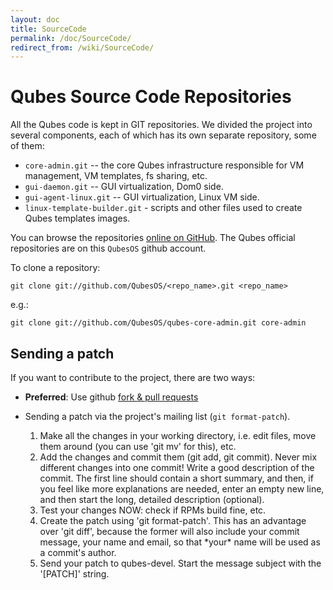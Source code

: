 ```yaml
---
layout: doc
title: SourceCode
permalink: /doc/SourceCode/
redirect_from: /wiki/SourceCode/
---
```


Qubes Source Code Repositories
==============================

All the Qubes code is kept in GIT repositories. We divided the project into several components, each of which has its own separate repository, some of them:

-   `core-admin.git` -- the core Qubes infrastructure responsible for VM management, VM templates, fs sharing, etc.
-   `gui-daemon.git` -- GUI virtualization, Dom0 side.
-   `gui-agent-linux.git` -- GUI virtualization, Linux VM side.
-   `linux-template-builder.git` - scripts and other files used to create Qubes templates images.

You can browse the repositories [online on
GitHub](https://github.com/QubesOS/). The Qubes official repositories are on
this `QubesOS` github account.

To clone a repository:

~~~
git clone git://github.com/QubesOS/<repo_name>.git <repo_name>
~~~

e.g.:

~~~
git clone git://github.com/QubesOS/qubes-core-admin.git core-admin
~~~

## Sending a patch

If you want to contribute to the project, there are two ways:

*  **Preferred**: Use github [fork & pull requests](https://guides.github.com/activities/forking/)
*  Sending a patch via the project's mailing list (`git format-patch`).

    1.  Make all the changes in your working directory, i.e. edit files, move them around (you can use 'git mv' for this), etc.
    2.  Add the changes and commit them (git add, git commit). Never mix different changes into one commit! Write a good description of the commit. The first line should contain a short summary, and then, if you feel like more explanations are needed, enter an empty new line, and then start the long, detailed description (optional).
    3.  Test your changes NOW: check if RPMs build fine, etc.
    4.  Create the patch using 'git format-patch'. This has an advantage over 'git diff', because the former will also include your commit message, your name and email, so that \*your\* name will be used as a commit's author.
    5.  Send your patch to qubes-devel. Start the message subject with the '[PATCH]' string.
